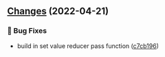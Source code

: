 ## [Changes](https://github.com/kcfe/dobux/compare/v1.4.2...v1.4.3) (2022-04-21)


### 🐛 Bug Fixes

* build in set value reducer pass function ([c7cb196](https://github.com/kcfe/dobux/commit/c7cb196f569b1759e4f2c1801c90228e564b39d8))




